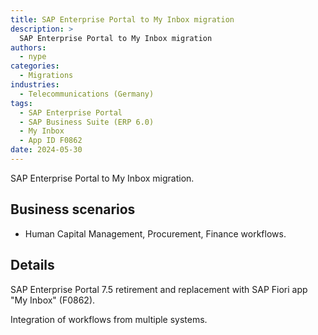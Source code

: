 ```yaml
---
title: SAP Enterprise Portal to My Inbox migration
description: >
  SAP Enterprise Portal to My Inbox migration
authors:
  - nype
categories:
  - Migrations
industries:
  - Telecommunications (Germany)
tags:
  - SAP Enterprise Portal
  - SAP Business Suite (ERP 6.0)
  - My Inbox  
  - App ID F0862
date: 2024-05-30
---
```


<!-- more -->

SAP Enterprise Portal to My Inbox migration.

## Business scenarios
- Human Capital Management, Procurement, Finance workflows.

## Details

SAP Enterprise Portal 7.5 retirement and replacement with SAP Fiori app "My Inbox" (F0862). 

Integration of workflows from multiple systems.

